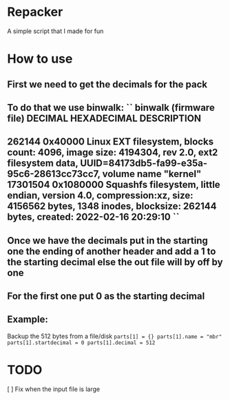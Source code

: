 # Repacker
A simple script that I made for fun
# How to use
First we need to get the decimals for the pack 
-
To do that we use binwalk:
``
binwalk (firmware file)
DECIMAL       HEXADECIMAL     DESCRIPTION
--------------------------------------------------------------------------------
262144        0x40000         Linux EXT filesystem, blocks count: 4096, image size: 4194304, rev 2.0, ext2 filesystem data, UUID=84173db5-fa99-e35a-95c6-28613cc73cc7, volume name "kernel"
17301504      0x1080000       Squashfs filesystem, little endian, version 4.0, compression:xz, size: 4156562 bytes, 1348 inodes, blocksize: 262144 bytes, created: 2022-02-16 20:29:10
``
-
Once we have the decimals put in the starting one the ending of another header and add a 1 to the starting decimal else the out file will by off by one
-
For the first one put 0 as the starting decimal
-
Example:
-
Backup the 512 bytes from a file/disk
`
parts[1] = {}
parts[1].name = "mbr"
parts[1].startdecimal = 0
parts[1].decimal = 512
`
# TODO
[ ] Fix when the input file is large
